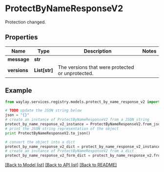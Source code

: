 # ProtectByNameResponseV2

Protection changed.

## Properties

Name | Type | Description | Notes
------------ | ------------- | ------------- | -------------
**message** | **str** |  | 
**versions** | **List[str]** | The versions that were protected or unprotected. | 

## Example

```python
from waylay.services.registry.models.protect_by_name_response_v2 import ProtectByNameResponseV2

# TODO update the JSON string below
json = "{}"
# create an instance of ProtectByNameResponseV2 from a JSON string
protect_by_name_response_v2_instance = ProtectByNameResponseV2.from_json(json)
# print the JSON string representation of the object
print ProtectByNameResponseV2.to_json()

# convert the object into a dict
protect_by_name_response_v2_dict = protect_by_name_response_v2_instance.to_dict()
# create an instance of ProtectByNameResponseV2 from a dict
protect_by_name_response_v2_form_dict = protect_by_name_response_v2.from_dict(protect_by_name_response_v2_dict)
```
[[Back to Model list]](../README.md#documentation-for-models) [[Back to API list]](../README.md#documentation-for-api-endpoints) [[Back to README]](../README.md)


